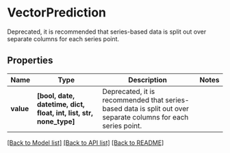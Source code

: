 # VectorPrediction

Deprecated, it is recommended that series-based data is split out over separate columns for each series point.

## Properties
Name | Type | Description | Notes
------------ | ------------- | ------------- | -------------
**value** | **[bool, date, datetime, dict, float, int, list, str, none_type]** | Deprecated, it is recommended that series-based data is split out over separate columns for each series point. | 

[[Back to Model list]](../README.md#documentation-for-models) [[Back to API list]](../README.md#documentation-for-api-endpoints) [[Back to README]](../README.md)


